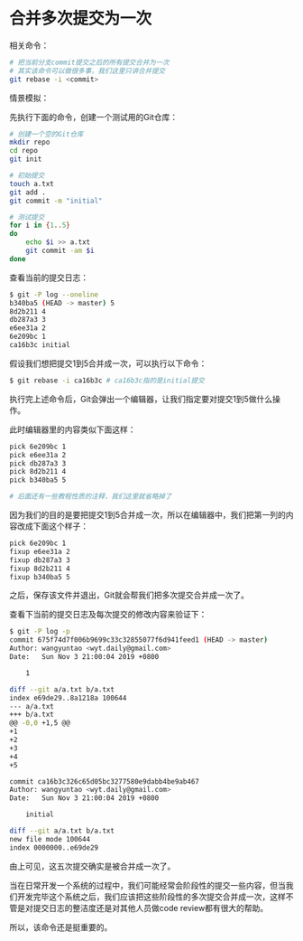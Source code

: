 # 合并多次提交为一次

相关命令：

```sh
# 把当前分支commit提交之后的所有提交合并为一次
# 其实该命令可以做很多事，我们这里只讲合并提交
git rebase -i <commit>
```

情景模拟：

先执行下面的命令，创建一个测试用的Git仓库：

```sh
# 创建一个空的Git仓库
mkdir repo
cd repo
git init

# 初始提交
touch a.txt
git add .
git commit -m "initial"

# 测试提交
for i in {1..5}
do
    echo $i >> a.txt
    git commit -am $i
done
```

查看当前的提交日志：

```sh
$ git -P log --oneline
b340ba5 (HEAD -> master) 5
8d2b211 4
db287a3 3
e6ee31a 2
6e209bc 1
ca16b3c initial
```

假设我们想把提交1到5合并成一次，可以执行以下命令：

```sh
$ git rebase -i ca16b3c # ca16b3c指的是initial提交
```

执行完上述命令后，Git会弹出一个编辑器，让我们指定要对提交1到5做什么操作。

此时编辑器里的内容类似下面这样：

```sh
pick 6e209bc 1
pick e6ee31a 2
pick db287a3 3
pick 8d2b211 4
pick b340ba5 5

# 后面还有一些教程性质的注释，我们这里就省略掉了
```

因为我们的目的是要把提交1到5合并成一次，所以在编辑器中，我们把第一列的内容改成下面这个样子：

```sh
pick 6e209bc 1
fixup e6ee31a 2
fixup db287a3 3
fixup 8d2b211 4
fixup b340ba5 5
```

之后，保存该文件并退出，Git就会帮我们把多次提交合并成一次了。

查看下当前的提交日志及每次提交的修改内容来验证下：

```sh
$ git -P log -p
commit 675f74d7f006b9699c33c32855077f6d941feed1 (HEAD -> master)
Author: wangyuntao <wyt.daily@gmail.com>
Date:   Sun Nov 3 21:00:04 2019 +0800

    1

diff --git a/a.txt b/a.txt
index e69de29..8a1218a 100644
--- a/a.txt
+++ b/a.txt
@@ -0,0 +1,5 @@
+1
+2
+3
+4
+5

commit ca16b3c326c65d05bc3277580e9dabb4be9ab467
Author: wangyuntao <wyt.daily@gmail.com>
Date:   Sun Nov 3 21:00:04 2019 +0800

    initial

diff --git a/a.txt b/a.txt
new file mode 100644
index 0000000..e69de29
```

由上可见，这五次提交确实是被合并成一次了。

当在日常开发一个系统的过程中，我们可能经常会阶段性的提交一些内容，但当我们开发完毕这个系统之后，我们应该把这些阶段性的多次提交合并成一次，这样不管是对提交日志的整洁度还是对其他人员做code review都有很大的帮助。

所以，该命令还是挺重要的。